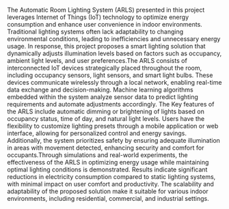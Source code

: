 The Automatic Room Lighting System (ARLS) presented in this project leverages Internet of Things (IoT) technology to optimize energy consumption and enhance user convenience in indoor environments. Traditional lighting systems often lack adaptability to changing environmental conditions, leading to inefficiencies and unnecessary energy usage. In response, this project proposes a smart lighting solution that dynamically adjusts illumination levels based on factors such as occupancy, ambient light levels, and user preferences.The ARLS consists of interconnected IoT devices strategically placed throughout the room, including occupancy sensors, light sensors, and smart light bulbs. These devices communicate wirelessly through a local network, enabling real-time data exchange and decision-making. Machine learning algorithms embedded within the system analyze sensor data to predict lighting requirements and automate adjustments accordingly. The Key features of the ARLS include automatic dimming or brightening of lights based on occupancy status, time of day, and natural light levels. Users have the flexibility to customize lighting presets through a mobile application or web interface, allowing for personalized control and energy savings. Additionally, the system prioritizes safety by ensuring adequate illumination in areas with movement detected, enhancing security and comfort for occupants.Through simulations and real-world experiments, the effectiveness of the ARLS in optimizing energy usage while maintaining optimal lighting conditions is demonstrated. Results indicate significant reductions in electricity consumption compared to static lighting systems, with minimal impact on user comfort and productivity. The scalability and adaptability of the proposed solution make it suitable for various indoor environments, including residential, commercial, and industrial settings.

